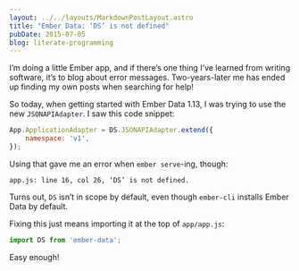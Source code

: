 ```yaml
---
layout: ../../layouts/MarkdownPostLayout.astro
title: "Ember Data: ‘DS’ is not defined"
pubDate: 2015-07-05
blog: literate-programming
---
```



I’m doing a little Ember app, and if there’s one thing I’ve learned from writing software, it’s to blog about error messages. Two-years-later me has ended up finding my own posts when searching for help!

So today, when getting started with Ember Data 1.13, I was trying to use the new `JSONAPIAdapter`. I saw this code snippet:

```jsx
App.ApplicationAdapter = DS.JSONAPIAdapter.extend({
    namespace: 'v1',
});
```

Using that gave me an error when `ember serve`-ing, though:

```
app.js: line 16, col 26, ‘DS’ is not defined.
```

Turns out, `DS` isn’t in scope by default, even though `ember-cli` installs Ember Data by default.

Fixing this just means importing it at the top of `app/app.js`:

```jsx
import DS from 'ember-data';
```

Easy enough!
